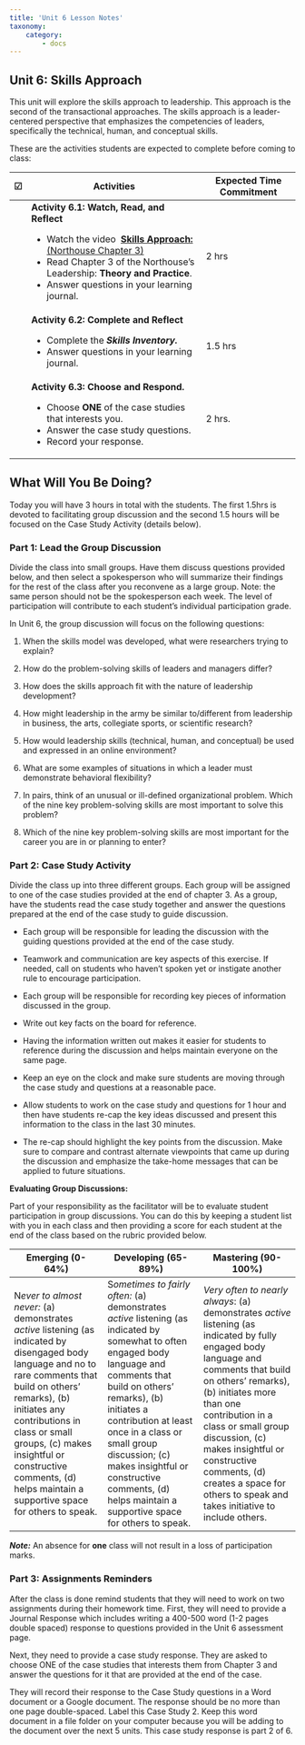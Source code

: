 ```yaml
---
title: 'Unit 6 Lesson Notes'
taxonomy:
    category:
        - docs
---
```


## Unit 6: Skills Approach

This unit will explore the skills approach to leadership. This approach is the second of the transactional approaches. The skills approach is a leader-centered perspective that emphasizes the competencies of leaders, specifically the technical, human, and conceptual skills.

These are the activities students are expected to complete before coming to class:

| **☑**  | **Activities**                             | **Expected Time Commitment** |
|---|--------------------------------------------|------------------------------|
|   | **Activity 6.1: Watch, Read, and Reflect** <ul><li>Watch the video  [**Skills Approach:** (Northouse Chapter 3)](https://www.youtube.com/watch?v=c7O67nVtzag&list=PLx-uqKoW1C5nXd5jnA_Ut8TWbjCk7tWtL&index=3) <li> Read Chapter 3 of the Northouse’s Leadership: **Theory and Practice**. <li>Answer questions in your learning journal. | 2 hrs  |
|   | **Activity 6.2: Complete and Reflect** <ul><li> Complete the ***Skills Inventory.*** <li>Answer questions in your learning journal.     | 1.5 hrs                      |
|   | **Activity 6.3: Choose and Respond.** <ul><li> Choose **ONE** of the case studies that interests you. <li> Answer the case study questions. <li> Record your response.   | 2 hrs.                       |

## What Will You Be Doing?

Today you will have 3 hours in total with the students. The first 1.5hrs is devoted to facilitating group discussion and the second 1.5 hours will be focused on the Case Study Activity (details below).

### Part 1: Lead the Group Discussion

Divide the class into small groups. Have them discuss questions provided below, and then select a spokesperson who will summarize their findings for the rest of the class after you reconvene as a large group. Note: the same person should not be the spokesperson each week. The level of participation will contribute to each student’s individual participation grade. 

In Unit 6, the group discussion will focus on the following questions:

  1. When the skills model was developed, what were researchers trying to explain?

  2. How do the problem-solving skills of leaders and managers differ?

  3. How does the skills approach fit with the nature of leadership development?

  4. How might leadership in the army be similar to/different from leadership in business, the arts, collegiate sports, or scientific research?

  5. How would leadership skills (technical, human, and conceptual) be used and expressed in an online environment?

  6. What are some examples of situations in which a leader must demonstrate behavioral flexibility?

  7. In pairs, think of an unusual or ill-defined organizational problem. Which of the nine key problem-solving skills are most important to solve this problem?

  8. Which of the nine key problem-solving skills are most important for the career you are in or planning to enter?

### Part 2: Case Study Activity

Divide the class up into three different groups. Each group will be assigned to one of the case studies provided at the end of chapter 3. As a group, have the students read the case study together and answer the questions prepared at the end of the case study to guide discussion.

  -   Each group will be responsible for leading the discussion with the guiding questions provided at the end of the case study.

  -   Teamwork and communication are key aspects of this exercise. If needed, call on students who haven’t spoken yet or instigate another rule to encourage participation.

  -   Each group will be responsible for recording key pieces of information discussed in the group.

  -   Write out key facts on the board for reference.

  -   Having the information written out makes it easier for students to reference during the discussion and helps maintain everyone on the same page. 

  -   Keep an eye on the clock and make sure students are moving through the case study and questions at a reasonable pace.

  -   Allow students to work on the case study and questions for 1 hour and then have students re-cap the key ideas discussed and present this information to the class in the last 30 minutes.

  -   The re-cap should highlight the key points from the discussion. Make sure to compare and contrast alternate viewpoints that came up during the discussion and emphasize the take-home messages that can be applied to future situations.

**Evaluating Group Discussions:**

Part of your responsibility as the facilitator will be to evaluate student participation in group discussions. You can do this by keeping a student list with you in each class and then providing a score for each student at the end of the class based on the rubric provided below.

| **Emerging (0-64%)**                                                                                                                                                                                                                                                                                                               | **Developing (65-89%)**                                                                                                                                                                                                                                                                                                                                           | **Mastering (90-100%)**                                                                                                                                                                                                                                                                                                                                                    |
|------------------------------------------------------------------------------------------------------------------------------------------------------------------------------------------------------------------------------------------------------------------------------------------------------------------------------------|-------------------------------------------------------------------------------------------------------------------------------------------------------------------------------------------------------------------------------------------------------------------------------------------------------------------------------------------------------------------|----------------------------------------------------------------------------------------------------------------------------------------------------------------------------------------------------------------------------------------------------------------------------------------------------------------------------------------------------------------------------|
| N*ever to almost never:* (a) demonstrates *active* listening (as indicated by disengaged body language and no to rare comments that build on others’ remarks), (b) initiates any contributions in class or small groups, (c) makes insightful or constructive comments, (d) helps maintain a supportive space for others to speak. | S*ometimes to fairly often:* (a) demonstrates *active* listening (as indicated by somewhat to often engaged body language and comments that build on others’ remarks), (b) initiates a contribution at least once in a class or small group discussion; (c) makes insightful or constructive comments, (d) helps maintain a supportive space for others to speak. | *Very often to nearly always*: (a) demonstrates *active* listening (as indicated by fully engaged body language and comments that build on others’ remarks), (b) initiates more than one contribution in a class or small group discussion, (c) makes insightful or constructive comments, (d) creates a space for others to speak and takes initiative to include others. |
***Note:*** An absence for **one** class will not result in a loss of participation marks.

### Part 3: Assignments Reminders

After the class is done remind students that they will need to work on two assignments during their homework time. First, they will need to provide a Journal Response which includes writing a 400-500 word (1-2 pages double spaced) response to questions provided in the Unit 6 assessment page.

Next, they need to provide a case study response. They are asked to choose ONE of the case studies that interests them from Chapter 3 and answer the questions for it that are provided at the end of the case.

They will record their response to the Case Study questions in a Word document or a Google document. The response should be no more than one page double-spaced. Label this Case Study 2. Keep this word document in a file folder on your computer because you will be adding to the document over the next 5 units. This case study response is part 2 of 6. 
